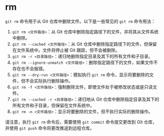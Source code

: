# rm

`git rm` 命令用于从 Git 仓库中删除文件。以下是一些常见的 `git rm` 命令用法：

1. `git rm <文件路径>`：从 Git 仓库中删除指定路径下的文件，并将其从文件系统中删除。
2. `git rm --cached <文件路径>`：从 Git 仓库中删除指定路径下的文件，但保留在文件系统中。文件将停止被 Git 跟踪，但不会被删除。
3. `git rm -r <目录路径>`：递归地删除指定目录及其下的所有文件和子目录。
4. `git rm --ignore-unmatch <文件路径>`：删除指定路径下的文件，如果文件不存在也不会报错。
5. `git rm --dry-run <文件路径>`：模拟执行 `git rm` 命令，显示将要删除的文件，但不会实际执行删除操作。
6. `git rm -f <文件路径>`：强制删除文件，即使文件处于被修改状态或是只读文件。
7. `git rm --cached -r <目录路径>`：递归地从 Git 仓库中删除指定目录及其下的所有文件和子目录，但保留在文件系统中。
8. `git rm -n <文件路径>`：显示将要删除的文件，但不执行实际的删除操作。

请注意，执行 `git rm` 命令后，需要使用 `git commit` 命令提交更改到 Git 仓库，并使用 `git push` 命令将更改推送到远程仓库。
